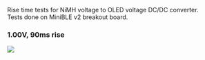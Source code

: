 Rise time tests for NiMH voltage to OLED voltage DC/DC converter.  
Tests done on MiniBLE v2 breakout board.  

### [](#header-3)1.00V, 90ms rise
![](https://github.com/mooltipass/minible/blob/gh-pages/images/oled_stepup_rise/DS1Z_QuickPrint1.png?raw=true)
